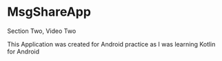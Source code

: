 # MsgShareApp
Section Two, Video Two

This Application was created for Android practice as I was learning Kotlin for Android
